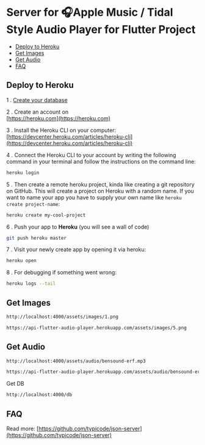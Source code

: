 # Server for 🎧Apple Music / Tidal Style Audio Player for Flutter Project

- [Deploy to Heroku](#deploy-to-heroku)
- [Get Images](#get-images)
- [Get Audio](#get-audio)
- [FAQ](#faq)

## Deploy to Heroku

1 . [Create your database](#create-your-database)

2 . Create an account on <br/>[https://heroku.com](https://heroku.com)

3 . Install the Heroku CLI on your computer: <br/>[https://devcenter.heroku.com/articles/heroku-cli](https://devcenter.heroku.com/articles/heroku-cli)

4 . Connect the Heroku CLI to your account by writing the following command in your terminal and follow the instructions on the command line:

```bash
heroku login
```

5 . Then create a remote heroku project, kinda like creating a git repository on GitHub. This will create a project on Heroku with a random name. If you want to name your app you have to supply your own name like `heroku create project-name`:

```bash
heroku create my-cool-project
```

6 . Push your app to **Heroku** (you will see a wall of code)

```bash
git push heroku master
```

7 . Visit your newly create app by opening it via heroku:

```bash
heroku open
```

8 . For debugging if something went wrong:

```bash
heroku logs --tail
```

## Get Images

```txt
http://localhost:4000/assets/images/1.png

https://api-flutter-audio-player.herokuapp.com/assets/images/5.png

```

## Get Audio

```txt
http://localhost:4000/assets/audio/bensound-erf.mp3

https://api-flutter-audio-player.herokuapp.com/assets/audio/bensound-erf.mp3
```

Get DB

```txt
http://localhost:4000/db
```

## FAQ

Read more: [https://github.com/typicode/json-server](https://github.com/typicode/json-server)
